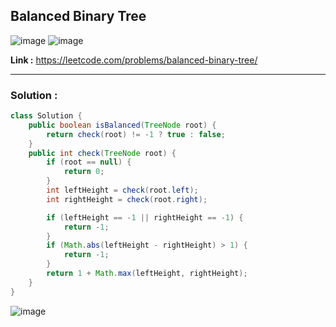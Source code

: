 ## Balanced Binary Tree

![image](https://github.com/alkabharti/Trees/assets/23376002/d58906a7-a09b-423a-bca5-9df63ab2d2a3)
![image](https://github.com/alkabharti/Trees/assets/23376002/f636cd0e-085f-479c-af76-6b2002d30b80)

**Link :** https://leetcode.com/problems/balanced-binary-tree/

-----------------------------------------------------------------------------------------------------------------------------------------------------------------------------------------


### Solution : 


```java
class Solution {
    public boolean isBalanced(TreeNode root) {
        return check(root) != -1 ? true : false;
    }
    public int check(TreeNode root) {
        if (root == null) {
            return 0;
        }
        int leftHeight = check(root.left);
        int rightHeight = check(root.right);

        if (leftHeight == -1 || rightHeight == -1) {
            return -1;
        }
        if (Math.abs(leftHeight - rightHeight) > 1) {
            return -1;
        }
        return 1 + Math.max(leftHeight, rightHeight);
    }
}

```

![image](https://github.com/alkabharti/Trees/assets/23376002/f078882f-aa56-4c20-84b7-bff93ba350d5)



